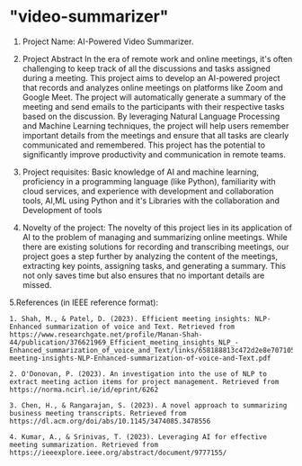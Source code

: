 # "video-summarizer"
1. Project Name: AI-Powered Video Summarizer.

2. Project Abstract
In the era of remote work and online meetings, it's often challenging to keep track of all the discussions and tasks assigned during a meeting. This project aims to develop an AI-powered project that records and analyzes online meetings on platforms like Zoom and Google Meet. The project will automatically generate a summary of the meeting and send emails to the participants with their respective tasks based on the discussion. By leveraging Natural Language Processing and Machine Learning techniques, the project will help users remember important details from the meetings and ensure that all tasks are clearly communicated and remembered. This project has the potential to significantly improve productivity and communication in remote teams.

3. Project requisites:
Basic knowledge of AI and machine learning, proficiency in a programming language (like 	Python), familiarity with cloud services, and experience with development and collaboration  	tools, AI,ML using Python and it's Libraries with the collaboration and Development of tools

4. Novelty of the project:
The novelty of this project lies in its application of AI to the problem of managing and      summarizing online meetings. While there are existing solutions for recording and transcribing meetings, our project goes a step further by analyzing the content of the meetings, extracting key points, assigning tasks, and generating a summary. This not only saves time but also ensures that no important details are missed.

5.References (in IEEE reference format):

    1. Shah, M., & Patel, D. (2023). Efficient meeting insights: NLP-Enhanced summarization of voice and Text. Retrieved from https://www.researchgate.net/profile/Manan-Shah-44/publication/376621969_Efficient_meeting_insights_NLP_-Enhanced_summarization_of_voice_and_Text/links/658188813c472d2e8e707105/Efficient-meeting-insights-NLP-Enhanced-summarization-of-voice-and-Text.pdf

    2. O'Donovan, P. (2023). An investigation into the use of NLP to extract meeting action items for project management. Retrieved from https://norma.ncirl.ie/id/eprint/6262

    3. Chen, H., & Rangarajan, S. (2023). A novel approach to summarizing business meeting transcripts. Retrieved from https://dl.acm.org/doi/abs/10.1145/3474085.3478556

    4. Kumar, A., & Srinivas, T. (2023). Leveraging AI for effective meeting summarization. Retrieved from https://ieeexplore.ieee.org/abstract/document/9777155/
